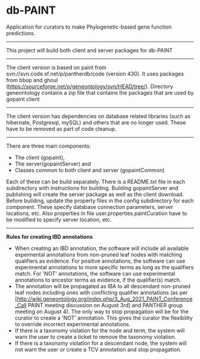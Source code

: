 # db-PAINT
Application for curators to make Phylogenetic-based gene function predictions.
***
This project will build both client and server packages for db-PAINT

***

The client version is based on paint from svn://svn.code.sf.net/p/pantherdb/code (version 430).  It uses packages from bbop and ghoul (https://sourceforge.net/p/geneontology/svn/HEAD/tree/).  Directory geneontology contains a zip file that contains the packages that are used by gopaint client

***

The client version has dependencies on database related libraries (such as hibernate, Postgresql, mySQL) and others that are no longer used.  These have to be removed as part of code cleanup.

***

There are three main components:
+ The client (gopaint), 
+ The server(gopaintServer) and
+ Classes common to both client and server (gopaintCommon)  

Each of these can be build separately.  There is a README.txt file in each subdirectory with instructions for building.  Building gopaintServer and publishing will create the server package as well as the client download.
Before building, update the property files in the config subdirectory for each component.  These specify database connection parameters, server locations, etc. Also properties in file user.properties.paintCuration have to be modified to specify server location, etc.

***
**Rules for creating IBD annotations**
* When creating an IBD annotation, the software will include all available expeimental annotations from non-pruned leaf nodes with matching qualifiers as evidence. For positive annotations, the software can use experimental annotations to more specific terms as long as the qualifiers match.  For 'NOT' annotations, the software can use experimental annotations to ancestor terms as evidence, if the qualifier(s) match. 
* The annotation will be propagated as IBA to all descendant non-pruned leaf nodes including ones with conflicting qualifier annotations (as per [http://wiki.geneontology.org/index.php/3_Aug_2021_PAINT_Conference_Call PAINT meeting discussion on August 3rd]  and PANTHER group meeting on August 4).  The only way to stop propagation will be for the curator to create a 'NOT' annotation.  This gives the curator the flexibility to override incorrect experimental annotations.
* If there is a taxonomy violation for the node and term, the system will warn the user to create a ticket to remove the taxonomy violation.
* If there is a taxonomy violation for a descendant node, the system will not warn the user or create a TCV annotation and stop propagation.

